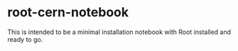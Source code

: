 # root-cern-notebook
This is intended to be a minimal installation notebook with Root installed and ready to go. 

